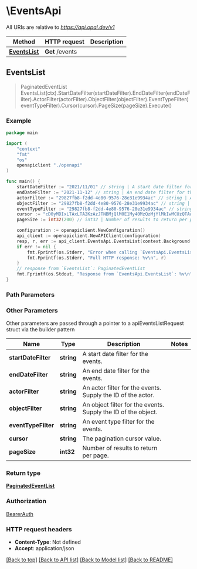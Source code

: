 # \EventsApi

All URIs are relative to *https://api.opal.dev/v1*

Method | HTTP request | Description
------------- | ------------- | -------------
[**EventsList**](EventsApi.md#EventsList) | **Get** /events | 



## EventsList

> PaginatedEventList EventsList(ctx).StartDateFilter(startDateFilter).EndDateFilter(endDateFilter).ActorFilter(actorFilter).ObjectFilter(objectFilter).EventTypeFilter(eventTypeFilter).Cursor(cursor).PageSize(pageSize).Execute()





### Example

```go
package main

import (
    "context"
    "fmt"
    "os"
    openapiclient "./openapi"
)

func main() {
    startDateFilter := "2021/11/01" // string | A start date filter for the events. (optional)
    endDateFilter := "2021-11-12" // string | An end date filter for the events. (optional)
    actorFilter := "29827fb8-f2dd-4e80-9576-28e31e9934ac" // string | An actor filter for the events. Supply the ID of the actor. (optional)
    objectFilter := "29827fb8-f2dd-4e80-9576-28e31e9934ac" // string | An object filter for the events. Supply the ID of the object. (optional)
    eventTypeFilter := "29827fb8-f2dd-4e80-9576-28e31e9934ac" // string | An event type filter for the events. (optional)
    cursor := "cD0yMDIxLTAxLTA2KzAzJTNBMjQlM0E1My40MzQzMjYlMkIwMCUzQTAw" // string | The pagination cursor value. (optional)
    pageSize := int32(200) // int32 | Number of results to return per page. (optional)

    configuration := openapiclient.NewConfiguration()
    api_client := openapiclient.NewAPIClient(configuration)
    resp, r, err := api_client.EventsApi.EventsList(context.Background()).StartDateFilter(startDateFilter).EndDateFilter(endDateFilter).ActorFilter(actorFilter).ObjectFilter(objectFilter).EventTypeFilter(eventTypeFilter).Cursor(cursor).PageSize(pageSize).Execute()
    if err != nil {
        fmt.Fprintf(os.Stderr, "Error when calling `EventsApi.EventsList``: %v\n", err)
        fmt.Fprintf(os.Stderr, "Full HTTP response: %v\n", r)
    }
    // response from `EventsList`: PaginatedEventList
    fmt.Fprintf(os.Stdout, "Response from `EventsApi.EventsList`: %v\n", resp)
}
```

### Path Parameters



### Other Parameters

Other parameters are passed through a pointer to a apiEventsListRequest struct via the builder pattern


Name | Type | Description  | Notes
------------- | ------------- | ------------- | -------------
 **startDateFilter** | **string** | A start date filter for the events. | 
 **endDateFilter** | **string** | An end date filter for the events. | 
 **actorFilter** | **string** | An actor filter for the events. Supply the ID of the actor. | 
 **objectFilter** | **string** | An object filter for the events. Supply the ID of the object. | 
 **eventTypeFilter** | **string** | An event type filter for the events. | 
 **cursor** | **string** | The pagination cursor value. | 
 **pageSize** | **int32** | Number of results to return per page. | 

### Return type

[**PaginatedEventList**](PaginatedEventList.md)

### Authorization

[BearerAuth](../README.md#BearerAuth)

### HTTP request headers

- **Content-Type**: Not defined
- **Accept**: application/json

[[Back to top]](#) [[Back to API list]](../README.md#documentation-for-api-endpoints)
[[Back to Model list]](../README.md#documentation-for-models)
[[Back to README]](../README.md)

